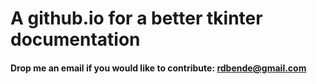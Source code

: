 # A github.io for a better tkinter documentation

#### Drop me an email if you would like to contribute: rdbende@gmail.com
